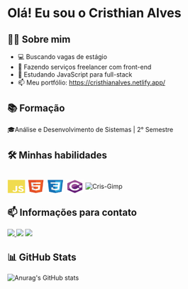 # Olá! Eu sou o Cristhian Alves
## 👨‍💻 Sobre mim

- 💻 Buscando vagas de estágio
- 🔭 Fazendo serviços freelancer com front-end
- 🌱 Estudando JavaScript para full-stack
- 📫 Meu portfólio: https://cristhianalves.netlify.app/

## 📚 Formação

🎓Análise e Desenvolvimento de Sistemas | 2° Semestre <br>

## 🛠️ Minhas habilidades
<div style="display: inline_block"><br>
  <img align="center" alt="Cris-Js" height="30" width="40" src="https://raw.githubusercontent.com/devicons/devicon/master/icons/javascript/javascript-plain.svg">
  <img align="center" alt="Cris-HTML" height="30" width="40" src="https://raw.githubusercontent.com/devicons/devicon/master/icons/html5/html5-original.svg">
  <img align="center" alt="Cris-CSS" height="30" width="40" src="https://raw.githubusercontent.com/devicons/devicon/master/icons/css3/css3-original.svg">
  <img align="center" alt="Cris-Csharp" height="30" width="40" src="https://raw.githubusercontent.com/devicons/devicon/master/icons/csharp/csharp-original.svg">
  <img align="center" alt="Cris-Gimp" height="30" width="40" src="https://cdn.jsdelivr.net/gh/devicons/devicon@latest/icons/gimp/gimp-original.svg" />    
</div>

 ## 📫 Informações para contato

<div> 
  <a href="https://wa.me/5513988372703" targe="_blanl"><img src="https://img.shields.io/badge/WhatsApp-25D366?style=for-the-badge&logo=whatsapp&logoColor=white"</a>
  <a href="https://www.linkedin.com/in/alvesscristhian" target="_blank"><img src="https://img.shields.io/badge/-LinkedIn-%230077B5?style=for-the-badge&logo=linkedin&logoColor=white" target="_blank"></a> 
  <a href = "mailto:cristhian.ads@hotmail.com"><img src="https://img.shields.io/badge/-Gmail-%23333?style=for-the-badge&logo=gmail&logoColor=white" target="_blank"></a>
</div>

## 📊 GitHub Stats
    
![Anurag's GitHub stats](https://github-readme-stats.vercel.app/api?username=alvesscristhian&hide=contribs,prs)
